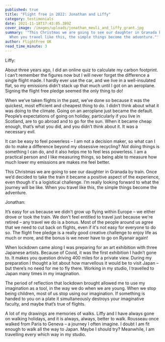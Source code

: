 ```yaml
---
published: true
title: "Flight free in 2022: Jonathan and Liffy"
category: testimonials
date: 2021-11-18T17:43:05.389Z
cover_image: /images/uploads/jonathan_meuli_and_liffy_grant.jpg
summary: '"This Christmas we are going to see our daughter in Granada by train.
  When you travel like this, the simple things become the adventure."'
author: FlightFree UK
read_time_minute: 3
---
```

Liffy:

About three years ago, I did an online quiz to calculate my carbon footprint. I can’t remember the figures now but I will never forget the difference a single flight made. I hardly ever use the car, and we live in a well-insulated flat, so my emissions didn’t stack up that much until I got on an aeroplane. Signing the flight free pledge seemed the only thing to do! 

When we’ve taken flights in the past, we’ve done so because it was the quickest, most efficient and cheapest thing to do. I didn’t think about what it was doing to the climate. Going on an aeroplane just became the default. People’s expectations of going on holiday, particularly if you live in Scotland, are to go abroad and to go for the sun. When it became cheap enough, that’s what you did, and you didn’t think about it. It was a necessary evil.

It can be easy to feel powerless – I am not a decision maker, so what can I do to make a difference beyond my obsessive recycling? *Not* doing things is something I can do, and it also helps me to feel less powerless. I am a practical person and I like measuring things, so being able to measure how much lower my emissions are makes me feel better.

This Christmas we are going to see our daughter in Granada by train. Once we’d decided to take the train it became a positive aspect of the experience, even though it's a logistical challenge. I’m really looking forward to what the journey will be like. When you travel like this, the simple things become the adventure.

Jonathan:

It’s easy for us because we didn’t grow up flying within Europe – we either drove or took the train. We don't feel entitled to travel just because we're retired – any travel we do is a bonus. Most of the people around us agree that we need to cut back on flights, even if it's not easy for everyone to do so. The flight free pledge is a really good creative challenge to enjoy life as much or more, and the bonus is we never have to go on Ryanair again! 

When lockdown came along I was preparing for an art exhibition with three Japanese artists. Because of Covid, it was the first exhibition I hadn’t gone to. It makes you question driving 400 miles for a private view. During my preparation I thought a lot about how marvellous it would be to visit Japan – but there’s no need for me to fly there. Working in my studio, I travelled to Japan many times in my imagination. 

The period of reflection that lockdown brought allowed me to use my imagination as a tool, in the way we do when we are young. When we stop being children, most of us stop using our imagination. If something is handed to you on a plate it simultaneously destroys your imaginative faculty, and maybe that’s true of flights. 

A lot of my drawings are memories of walks. Liffy and I have always gone on walking holidays, and it is always, always, better to walk. Rousseau once walked from Paris to Geneva – a journey I often imagine. I doubt I am fit enough to walk all the way to Japan. Maybe I should try? Meanwhile, I am travelling every which way in my studio.

![]()